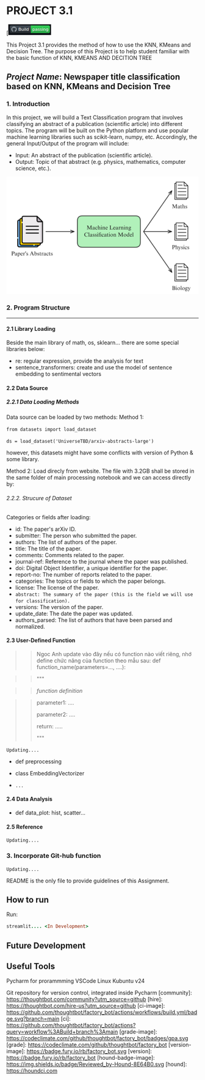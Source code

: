 # PROJECT 3.1
[![Build Status](ci.png)

This Project 3.1 provides the method of how to use the KNN, KMeans and Decision Tree. The purpose of this Project is to help student familiar with the basic function of KNN, KMEANS AND DECITION TREE

## *Project Name*: Newspaper title classification based on KNN, KMeans and Decision Tree

### 1. Introduction
In this project, we will build a Text Classification program that involves classifying an abstract of a publication (scientific article) into different topics.
The program will be built on the Python platform and use popular machine learning libraries such as scikit-learn, numpy, etc.
Accordingly, the general Input/Output of the program will include:
* Input: An abstract of the publication (scientific article).
* Output: Topic of that abstract (e.g. physics, mathematics, computer science, etc.).

![General Structure](general_structure.png)

### 2. Program Structure

-------------
#### 2.1 Library Loading
Beside the main library of math, os, sklearn... there are some special libraries below:
* re: regular expression, provide the analysis for text
* sentence_transformers: create and use the model of sentence embedding to sentimental vectors
#### 2.2 Data Source

##### 2.2.1 Data Loading Methods
Data source can be loaded by two methods:
Method 1:

`from datasets import load_dataset`

`ds = load_dataset('UniverseTBD/arxiv-abstracts-large')`

however, this datasets might have some conflicts with version of Python & some library.

Method 2:
Load direcly from website. The file with 3.2GB shall be stored in the same folder of main processing notebook and we can access directly by:

###### 2.2.2. Strucure of Dataset
Categories or fields after loading:
* id: The paper's arXiv ID.
* submitter: The person who submitted the paper.
* authors: The list of authors of the paper.
* title: The title of the paper.
* comments: Comments related to the paper.
* journal-ref: Reference to the journal where the paper was published.
* doi: Digital Object Identifier, a unique identifier for the paper.
* report-no: The number of reports related to the paper.
* categories: The topics or fields to which the paper belongs.
* license: The license of the paper.
* `abstract: The summary of the paper (this is the field we will use for classification).`
* versions: The version of the paper.
* update_date: The date the paper was updated.
* authors_parsed: The list of authors that have been parsed and normalized.


#### 2.3 User-Defined Function
>>Ngoc Anh update vào đây nếu có function nào viết riêng, nhớ define chức năng của function theo mẫu sau:
>>def function_name(parameters=..., ....):

>> """

>> *function definition*

>>parameter1: ....
>> 
>>parameter2: ....
> >
> >return: .....
> >
>>"""
```
Updating....
```
* def preprocessing
* class EmbeddingVectorizer

* `...`
#### 2.4 Data Analysis
* def data_plot: hist, scatter...

#### 2.5 Reference
```
Updating....
```

### 3. Incorporate Git-hub function
```
Updating....
```

README is the only file to provide guidelines of this Assignment.

How to run
--------
Run:

```ruby
streamlit.... <In Development>
```

Future Development
----------------

Useful Tools
------------
Pycharm for prorammming
VSCode
Linux Kubuntu v24

Git repository for version control, integrated inside Pycharm
[community]: https://thoughtbot.com/community?utm_source=github
[hire]: https://thoughtbot.com/hire-us?utm_source=github
[ci-image]: https://github.com/thoughtbot/factory_bot/actions/workflows/build.yml/badge.svg?branch=main
[ci]: https://github.com/thoughtbot/factory_bot/actions?query=workflow%3ABuild+branch%3Amain
[grade-image]: https://codeclimate.com/github/thoughtbot/factory_bot/badges/gpa.svg
[grade]: https://codeclimate.com/github/thoughtbot/factory_bot
[version-image]: https://badge.fury.io/rb/factory_bot.svg
[version]: https://badge.fury.io/rb/factory_bot
[hound-badge-image]: https://img.shields.io/badge/Reviewed_by-Hound-8E64B0.svg
[hound]: https://houndci.com

